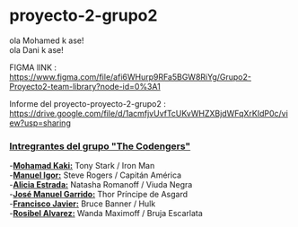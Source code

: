 # proyecto-2-grupo2

ola Mohamed k ase!<br>
ola Dani k ase!

FIGMA lINK : 
https://www.figma.com/file/afi6WHurp9RFa5BGW8RiYg/Grupo2-Proyecto2-team-library?node-id=0%3A1

Informe del proyecto-proyecto-2-grupo2 :
https://drive.google.com/file/d/1acmfjvUvfTcUKvWHZXBjdWFqXrKIdP0c/view?usp=sharing



<u><h3>Intregrantes del grupo "The Codengers"</h3></u>

-<strong><u>Mohamad Kaki:</u></strong> Tony Stark / Iron Man<br>
-<strong><u>Manuel Igor:</u></strong> Steve Rogers / Capitán América<br>
-<strong><u>Alicia Estrada:</u></strong> Natasha Romanoff / Viuda Negra<br>
-<strong><u>José Manuel Garrido:</u></strong> Thor Príncipe de Asgard<br>
-<strong><u>Francisco Javier:</u></strong> Bruce Banner / Hulk<br>
-<strong><u>Rosibel Alvarez:</u></strong> Wanda Maximoff / Bruja Escarlata<br>
